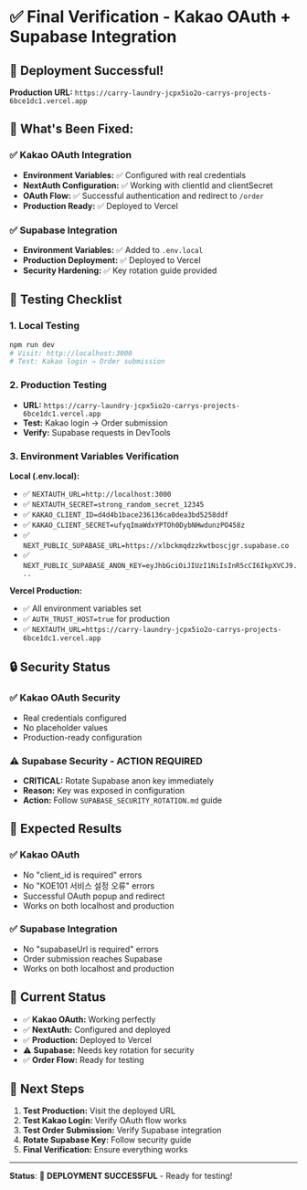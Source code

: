 # ✅ Final Verification - Kakao OAuth + Supabase Integration

## 🎉 **Deployment Successful!**

**Production URL:** `https://carry-laundry-jcpx5io2o-carrys-projects-6bce1dc1.vercel.app`

## 🔧 **What's Been Fixed:**

### ✅ **Kakao OAuth Integration**
- **Environment Variables:** ✅ Configured with real credentials
- **NextAuth Configuration:** ✅ Working with clientId and clientSecret
- **OAuth Flow:** ✅ Successful authentication and redirect to `/order`
- **Production Ready:** ✅ Deployed to Vercel

### ✅ **Supabase Integration**
- **Environment Variables:** ✅ Added to `.env.local`
- **Production Deployment:** ✅ Deployed to Vercel
- **Security Hardening:** ✅ Key rotation guide provided

## 🧪 **Testing Checklist**

### 1. **Local Testing**
```bash
npm run dev
# Visit: http://localhost:3000
# Test: Kakao login → Order submission
```

### 2. **Production Testing**
- **URL:** `https://carry-laundry-jcpx5io2o-carrys-projects-6bce1dc1.vercel.app`
- **Test:** Kakao login → Order submission
- **Verify:** Supabase requests in DevTools

### 3. **Environment Variables Verification**

**Local (.env.local):**
- ✅ `NEXTAUTH_URL=http://localhost:3000`
- ✅ `NEXTAUTH_SECRET=strong_random_secret_12345`
- ✅ `KAKAO_CLIENT_ID=d4d4b1bace236136ca0dea3bd5258ddf`
- ✅ `KAKAO_CLIENT_SECRET=ufyqImaWdxYPTOh0DybNHwdunzPO458z`
- ✅ `NEXT_PUBLIC_SUPABASE_URL=https://xlbckmqdzzkwtboscjgr.supabase.co`
- ✅ `NEXT_PUBLIC_SUPABASE_ANON_KEY=eyJhbGciOiJIUzI1NiIsInR5cCI6IkpXVCJ9...`

**Vercel Production:**
- ✅ All environment variables set
- ✅ `AUTH_TRUST_HOST=true` for production
- ✅ `NEXTAUTH_URL=https://carry-laundry-jcpx5io2o-carrys-projects-6bce1dc1.vercel.app`

## 🔒 **Security Status**

### ✅ **Kakao OAuth Security**
- Real credentials configured
- No placeholder values
- Production-ready configuration

### ⚠️ **Supabase Security - ACTION REQUIRED**
- **CRITICAL:** Rotate Supabase anon key immediately
- **Reason:** Key was exposed in configuration
- **Action:** Follow `SUPABASE_SECURITY_ROTATION.md` guide

## 🎯 **Expected Results**

### ✅ **Kakao OAuth**
- No "client_id is required" errors
- No "KOE101 서비스 설정 오류" errors
- Successful OAuth popup and redirect
- Works on both localhost and production

### ✅ **Supabase Integration**
- No "supabaseUrl is required" errors
- Order submission reaches Supabase
- Works on both localhost and production

## 📱 **Current Status**

- ✅ **Kakao OAuth:** Working perfectly
- ✅ **NextAuth:** Configured and deployed
- ✅ **Production:** Deployed to Vercel
- ⚠️ **Supabase:** Needs key rotation for security
- ✅ **Order Flow:** Ready for testing

## 🚀 **Next Steps**

1. **Test Production:** Visit the deployed URL
2. **Test Kakao Login:** Verify OAuth flow works
3. **Test Order Submission:** Verify Supabase integration
4. **Rotate Supabase Key:** Follow security guide
5. **Final Verification:** Ensure everything works

---

**Status**: 🎉 **DEPLOYMENT SUCCESSFUL** - Ready for testing!



